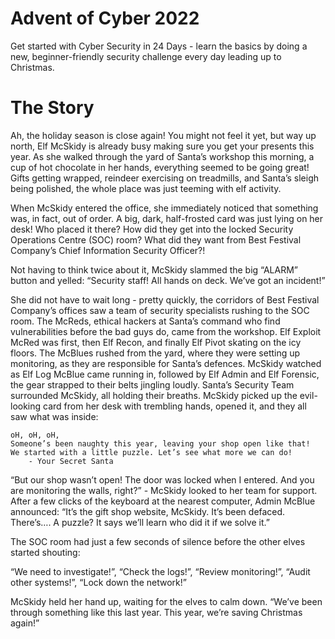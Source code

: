 # Advent of Cyber 2022 
Get started with Cyber Security in 24 Days - learn the basics by doing a new, beginner-friendly security challenge every day leading up to Christmas.

# The Story
Ah, the holiday season is close again! You might not feel it yet, but way up north, Elf McSkidy is already busy making sure you get your presents this year. As she walked through the yard of Santa’s workshop this morning, a cup of hot chocolate in her hands, everything seemed to be going great! Gifts getting wrapped, reindeer exercising on treadmills, and Santa’s sleigh being polished, the whole place was just teeming with elf activity.

When McSkidy entered the office, she immediately noticed that something was, in fact, out of order. A big, dark, half-frosted card was just lying on her desk! Who placed it there? How did they get into the locked Security Operations Centre (SOC) room? What did they want from Best Festival Company’s Chief Information Security Officer?!

Not having to think twice about it, McSkidy slammed the big “ALARM” button and yelled: “Security staff! All hands on deck. We’ve got an incident!”

She did not have to wait long - pretty quickly, the corridors of Best Festival Company’s offices saw a team of security specialists rushing to the SOC room. The McReds, ethical hackers at Santa’s command who find vulnerabilities before the bad guys do, came from the workshop. Elf Exploit McRed was first, then Elf Recon, and finally Elf Pivot skating on the icy floors. The McBlues rushed from the yard, where they were setting up monitoring, as they are responsible for Santa’s defences. McSkidy watched as Elf Log McBlue came running in, followed by Elf Admin and Elf Forensic, the gear strapped to their belts jingling loudly. Santa’s Security Team surrounded McSkidy, all holding their breaths. McSkidy picked up the evil-looking card from her desk with trembling hands, opened it, and they all saw what was inside:

    oH, oH, oH,
    Someone’s been naughty this year, leaving your shop open like that!
    We started with a little puzzle. Let’s see what more we can do!
        - Your Secret Santa
“But our shop wasn’t open! The door was locked when I entered. And you are monitoring the walls, right?” - McSkidy looked to her team for support. After a few clicks of the keyboard at the nearest computer, Admin McBlue announced: “It’s the gift shop website, McSkidy. It’s been defaced. There’s…. A puzzle? It says we’ll learn who did it if we solve it.”

The SOC room had just a few seconds of silence before the other elves started shouting:

“We need to investigate!”, “Check the logs!”, “Review monitoring!”, “Audit other systems!”, “Lock down the network!”

McSkidy held her hand up, waiting for the elves to calm down. “We’ve been through something like this last year. This year, we’re saving Christmas again!”
